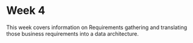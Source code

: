 # Week 4

This week covers information on Requirements gathering and translating those business requirements into a data architecture.

